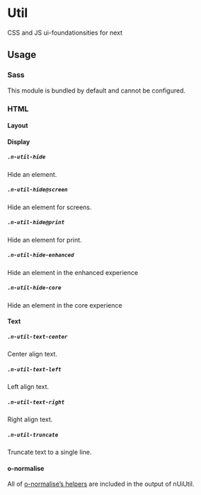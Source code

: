 # Util

CSS and JS ui-foundationsities for next

## Usage

### Sass

This module is bundled by default and cannot be configured.

### HTML

#### Layout

#### Display

##### `.n-util-hide`
Hide an element.

##### `.n-util-hide@screen`
Hide an element for screens.

##### `.n-util-hide@print`
Hide an element for print.

##### `.n-util-hide-enhanced`
Hide an element in the enhanced experience

##### `.n-util-hide-core`
Hide an element in the core experience

#### Text

##### `.n-util-text-center`
Center align text.

##### `.n-util-text-left`
Left align text.

##### `.n-util-text-right`
Right align text.

##### `.n-util-truncate`
Truncate text to a single line.

#### o-normalise
All of [o-normalise’s helpers](https://github.com/Financial-Times/o-normalise/blob/v1.4.2/main.scss#L12) are included in the output of nUiUtil.
